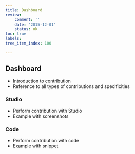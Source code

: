 ```yaml
---
title: Dashboard
review:
    comment: ''
    date: '2015-12-01'
    status: ok
toc: true
labels:
tree_item_index: 100

---
```

## Dashboard

- Introduction to contribution
- Reference to all types of contributions and specificities

### Studio

- Perform contribution with Studio
- Example with screenshots

### Code

- Perform contribution with code
- Example with snippet
